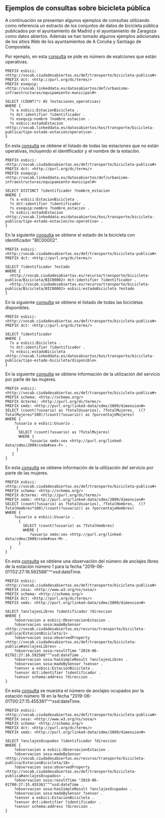 ## Ejemplos de consultas sobre bicicleta pública

A continuación se presentan algunos ejemplos de consultas utilizando como referencia un extracto de los  conjuntos de datos de bicicleta pública publicados por el ayuntamiento de Madrid y el ayuntamiento de Zaragoza como datos abiertos. Además se han tomado algunos ejemplos  adicionales de los sitios Web de los ayuntamientos de A Coruña y Santiago de Compostela.

Por ejemplo, en esta [consulta](http://ciudadesabiertas.linkeddata.es/sparql?default-graph-uri=&query=PREFIX+esbici%3A+%3Chttp%3A%2F%2Fvocab.ciudadesabiertas.es%2Fdef%2Ftransporte%2Fbicicleta-publica%23%3E%0D%0APREFIX+dct%3A+%3Chttp%3A%2F%2Fpurl.org%2Fdc%2Fterms%2F%3E%0D%0APREFIX+esequip%3A+%3Chttp%3A%2F%2Fvocab.linkeddata.es%2Fdatosabiertos%2Fdef%2Furbanismo-infraestructuras%2Fequipamiento-municipal%23%3E%0D%0A%0D%0ASELECT+%28COUNT%28*%29+AS+%3Festaciones_operativas%29+%0D%0AWHERE+%7B%0D%0A++%3Fs+a+esbici%3AEstacionBicicleta+.%0D%0A++%3Fs+dct%3Aidentifier+%3Fidentificador+.%0D%0A++%3Fs+esequip%3Anombre+%3Fnombre_estacion+.%0D%0A++%3Fs+esbici%3AestadoEstacion+%3Chttp%3A%2F%2Fvocab.linkeddata.es%2Fdatosabiertos%2Fkos%2Ftransporte%2Fbicicleta-publica%2Ftipo-estado-estacion%2Foperativa%3E+.%0D%0A%7D%0D%0A%0D%0A&format=text%2Fhtml&timeout=0&debug=on&run=+Run+Query+) se pide es número de esatciones que están operativas.

```
PREFIX esbici: <http://vocab.ciudadesabiertas.es/def/transporte/bicicleta-publica#>
PREFIX dct: <http://purl.org/dc/terms/>
PREFIX esequip: <http://vocab.linkeddata.es/datosabiertos/def/urbanismo-infraestructuras/equipamiento-municipal#>

SELECT (COUNT(*) AS ?estaciones_operativas)
WHERE {
  ?s a esbici:EstacionBicicleta .
  ?s dct:identifier ?identificador .
  ?s esequip:nombre ?nombre_estacion .
  ?s esbici:estadoEstacion <http://vocab.linkeddata.es/datosabiertos/kos/transporte/bicicleta-publica/tipo-estado-estacion/operativa> .
}
```

En esta [consulta](http://ciudadesabiertas.linkeddata.es/sparql?default-graph-uri=&query=PREFIX+esbici%3A+%3Chttp%3A%2F%2Fvocab.ciudadesabiertas.es%2Fdef%2Ftransporte%2Fbicicleta-publica%23%3E%0D%0APREFIX+dct%3A+%3Chttp%3A%2F%2Fpurl.org%2Fdc%2Fterms%2F%3E%0D%0APREFIX+esequip%3A+%3Chttp%3A%2F%2Fvocab.linkeddata.es%2Fdatosabiertos%2Fdef%2Furbanismo-infraestructuras%2Fequipamiento-municipal%23%3E%0D%0A%0D%0ASELECT+DISTINCT+%3Fidentificador+%3Fnombre_estacion%0D%0AWHERE+%7B%0D%0A++%3Fs+a+esbici%3AEstacionBicicleta+.%0D%0A++%3Fs+dct%3Aidentifier+%3Fidentificador+.%0D%0A++%3Fs+esequip%3Anombre+%3Fnombre_estacion+.%0D%0A++%3Fs+esbici%3AestadoEstacion+%3Chttp%3A%2F%2Fvocab.linkeddata.es%2Fdatosabiertos%2Fkos%2Ftransporte%2Fbicicleta-publica%2Ftipo-estado-estacion%2Fno-operativa%3E+.%0D%0A%7D%0D%0A%0D%0A%0D%0A&format=text%2Fhtml&timeout=0&debug=on&run=+Run+Query+) se obtiene el listado de todas las estaciones que no están operativas, incluyendo el identificador y el nombre de la estación.

```
PREFIX esbici: <http://vocab.ciudadesabiertas.es/def/transporte/bicicleta-publica#>
PREFIX dct: <http://purl.org/dc/terms/>
PREFIX esequip: <http://vocab.linkeddata.es/datosabiertos/def/urbanismo-infraestructuras/equipamiento-municipal#>

SELECT DISTINCT ?identificador ?nombre_estacion
WHERE {
  ?s a esbici:EstacionBicicleta .
  ?s dct:identifier ?identificador .
  ?s esequip:nombre ?nombre_estacion .
  ?s esbici:estadoEstacion <http://vocab.linkeddata.es/datosabiertos/kos/transporte/bicicleta-publica/tipo-estado-estacion/no-operativa> .
}
```

En la siguiente [consulta](http://ciudadesabiertas.linkeddata.es/sparql?default-graph-uri=&query=PREFIX+esbici%3A+%3Chttp%3A%2F%2Fvocab.ciudadesabiertas.es%2Fdef%2Ftransporte%2Fbicicleta-publica%23%3E%0D%0APREFIX+dct%3A+%3Chttp%3A%2F%2Fpurl.org%2Fdc%2Fterms%2F%3E%0D%0A%0D%0ASELECT+%3Fidentificador+%3Festado%0D%0AWHERE+%7B%0D%0A++%3Chttp%3A%2F%2Fvocab.ciudadesabiertas.es%2Frecurso%2Ftransporte%2Fbicicleta-publica%2FBicicleta%2FBIC00002%3E+dct%3Aidentifier+%3Fidentificador+.%0D%0A++%3Chttp%3A%2F%2Fvocab.ciudadesabiertas.es%2Frecurso%2Ftransporte%2Fbicicleta-publica%2FBicicleta%2FBIC00002%3E+esbici%3AestadoBicicleta+%3Festado+%0D%0A%7D%0D%0A%0D%0A%0D%0A%0D%0A&format=text%2Fhtml&timeout=0&debug=on&run=+Run+Query+) se obtiene el estado de la bicicleta con identificador "BIC00002".

```
PREFIX esbici: <http://vocab.ciudadesabiertas.es/def/transporte/bicicleta-publica#>
PREFIX dct: <http://purl.org/dc/terms/>

SELECT ?identificador ?estado
WHERE {
  <http://vocab.ciudadesabiertas.es/recurso/transporte/bicicleta-publica/Bicicleta/BIC00002> dct:identifier ?identificador .
  <http://vocab.ciudadesabiertas.es/recurso/transporte/bicicleta-publica/Bicicleta/BIC00002> esbici:estadoBicicleta ?estado
}
```

En la siguiente [consulta](http://ciudadesabiertas.linkeddata.es/sparql?default-graph-uri=&query=PREFIX+esbici%3A+%3Chttp%3A%2F%2Fvocab.ciudadesabiertas.es%2Fdef%2Ftransporte%2Fbicicleta-publica%23%3E%0D%0APREFIX+dct%3A+%3Chttp%3A%2F%2Fpurl.org%2Fdc%2Fterms%2F%3E%0D%0A%0D%0ASELECT+%3Fidentificador%0D%0AWHERE+%7B%0D%0A++%3Fs+a+esbici%3ABicicleta+.%0D%0A++%3Fs+dct%3Aidentifier+%3Fidentificador+.%0D%0A++%3Fs+esbici%3AestadoBicicleta+%3Chttp%3A%2F%2Fvocab.linkeddata.es%2Fdatosabiertos%2Fkos%2Ftransporte%2Fbicicleta-publica%2Ftipo-estado-bicicleta%2Fdisponible%3E%0D%0A%7D%0D%0A%0D%0A%0D%0A%0D%0A&format=text%2Fhtml&timeout=0&debug=on&run=+Run+Query+) se obtiene el listado de todas las bicicletas disponibles.

```
PREFIX esbici: <http://vocab.ciudadesabiertas.es/def/transporte/bicicleta-publica#>
PREFIX dct: <http://purl.org/dc/terms/>

SELECT ?identificador
WHERE {
  ?s a esbici:Bicicleta .
  ?s dct:identifier ?identificador .
  ?s esbici:estadoBicicleta <http://vocab.linkeddata.es/datosabiertos/kos/transporte/bicicleta-publica/tipo-estado-bicicleta/disponible>
}
```

En la siguiente [consulta](http://ciudadesabiertas.linkeddata.es/sparql?default-graph-uri=&query=PREFIX+esbici%3A+%3Chttp%3A%2F%2Fvocab.ciudadesabiertas.es%2Fdef%2Ftransporte%2Fbicicleta-publica%23%3E%0D%0APREFIX+schema%3A+%3Chttp%3A%2F%2Fschema.org%2F%3E%0D%0APREFIX+dcterms%3A+%3Chttp%3A%2F%2Fpurl.org%2Fdc%2Fterms%2F%3E%0D%0APREFIX+smdx%3A+%3Chttp%3A%2F%2Fpurl.org%2Flinked-data%2Fsdmx%2F2009%2Fdimension%23%3E%0D%0ASELECT+%28count%28%3Fusuario%29+as+%3FtotalUsuarios%29%2C+%3FTotalMujeres%2C++%28%28%3FTotalMujeres*100%29%2F%28count%28%3Fusuario%29%29+as+%3FporcentajeMujeres%29%0D%0AWHERE+%7B%0D%0A++++%3Fusuario+a+esbici%3AUsuario+.%0D%0A++++%7B%0D%0A++++SELECT+%28count%28%3Fusuario%29+as+%3FTotalMujeres%29%0D%0A++++WHERE+%7B%0D%0A+++++++++++%3Fusuario+smdx%3Asex+%3Chttp%3A%2F%2Fpurl.org%2Flinked-data%2Fsdmx%2F2009%2Fcode%23sex-F%3E+.%0D%0A++++%7D%0D%0A%7D%0D%0A%7D%0D%0A%0D%0A%0D%0A%0D%0A%0D%0A&format=text%2Fhtml&timeout=0&debug=on&run=+Run+Query+) se obtiene información de la utilización del servicio por parte de las mujeres.

```
PREFIX esbici: <http://vocab.ciudadesabiertas.es/def/transporte/bicicleta-publica#>
PREFIX schema: <http://schema.org/>
PREFIX dcterms: <http://purl.org/dc/terms/>
PREFIX smdx: <http://purl.org/linked-data/sdmx/2009/dimension#>
SELECT (count(?usuario) as ?totalUsuarios), ?TotalMujeres,  ((?TotalMujeres*100)/(count(?usuario)) as ?porcentajeMujeres)
WHERE {
    ?usuario a esbici:Usuario .
     {
      SELECT (count(?usuario) as ?TotalMujeres)
      WHERE {
           ?usuario smdx:sex <http://purl.org/linked-data/sdmx/2009/code#sex-F> .
     }
   }
}
```

En esta [consulta](http://ciudadesabiertas.linkeddata.es/sparql?default-graph-uri=&query=PREFIX+esbici%3A+%3Chttp%3A%2F%2Fvocab.ciudadesabiertas.es%2Fdef%2Ftransporte%2Fbicicleta-publica%23%3E%0D%0APREFIX+schema%3A+%3Chttp%3A%2F%2Fschema.org%2F%3E%0D%0APREFIX+dcterms%3A+%3Chttp%3A%2F%2Fpurl.org%2Fdc%2Fterms%2F%3E%0D%0APREFIX+smdx%3A+%3Chttp%3A%2F%2Fpurl.org%2Flinked-data%2Fsdmx%2F2009%2Fdimension%23%3E%0D%0ASELECT+%28count%28%3Fusuario%29+as+%3FtotalUsuarios%29%2C+%3FTotalHombres%2C++%28%28%3FTotalHombres*100%29%2F%28count%28%3Fusuario%29%29+as+%3FporcentajeHombres%29%0D%0AWHERE+%7B%0D%0A++++%3Fusuario+a+esbici%3AUsuario+.%0D%0A++++%7B%0D%0A++++SELECT+%28count%28%3Fusuario%29+as+%3FTotalHombres%29%0D%0A++++WHERE+%7B%0D%0A+++++++++++%3Fusuario+smdx%3Asex+%3Chttp%3A%2F%2Fpurl.org%2Flinked-data%2Fsdmx%2F2009%2Fcode%23sex-M%3E+.%0D%0A++++%7D%0D%0A%7D%0D%0A%7D%0D%0A%0D%0A%0D%0A%0D%0A%0D%0A%0D%0A&format=text%2Fhtml&timeout=0&debug=on&run=+Run+Query+) se obtiene información de la utilización del servicio por parte de las mujeres.

```
PREFIX esbici: <http://vocab.ciudadesabiertas.es/def/transporte/bicicleta-publica#>
PREFIX schema: <http://schema.org/>
PREFIX dcterms: <http://purl.org/dc/terms/>
PREFIX smdx: <http://purl.org/linked-data/sdmx/2009/dimension#>
SELECT (count(?usuario) as ?totalUsuarios), ?TotalHombres,  ((?TotalHombres*100)/(count(?usuario)) as ?porcentajeHombres)
WHERE {
    ?usuario a esbici:Usuario .
      {
        SELECT (count(?usuario) as ?TotalHombres)
        WHERE {
           ?usuario smdx:sex <http://purl.org/linked-data/sdmx/2009/code#sex-M> .
      }
  }
}
```

En esta [consulta](http://ciudadesabiertas.linkeddata.es/sparql?default-graph-uri=&query=PREFIX+esbici%3A+%3Chttp%3A%2F%2Fvocab.ciudadesabiertas.es%2Fdef%2Ftransporte%2Fbicicleta-publica%23%3E%0D%0APREFIX+sosa%3A+%3Chttp%3A%2F%2Fwww.w3.org%2Fns%2Fsosa%2F%3E%0D%0APREFIX+schema%3A+%3Chttp%3A%2F%2Fschema.org%2F%3E%0D%0APREFIX+dct%3A+%3Chttp%3A%2F%2Fpurl.org%2Fdc%2Fterms%2F%3E%0D%0APREFIX+smdx%3A+%3Chttp%3A%2F%2Fpurl.org%2Flinked-data%2Fsdmx%2F2009%2Fdimension%23%3E%0D%0A%0D%0ASELECT+%3FanclajesLibres+%3Fidentificador+%3Fdireccion%0D%0AWHERE+%7B%0D%0A++++%3Fobservacion+a+esbici%3AObservacionEstacion+.%0D%0A++++%3Fobservacion+sosa%3AmadeBySensor+%3Chttp%3A%2F%2Fvocab.ciudadesabiertas.es%2Frecurso%2Ftransporte%2Fbicicleta-publica%2FEstacionBicicleta%2F1%3E+.%0D%0A++++%3Fobservacion+sosa%3AobservedProperty+%3Chttp%3A%2F%2Fvocab.ciudadesabiertas.es%2Fdef%2Ftransporte%2Fbicicleta-publica%23anclajesLibres%3E+.%0D%0A++++%3Fobservacion+sosa%3AresultTime+%222019-06-01T02%3A27%3A16.592588%22%5E%5Exsd%3AdateTime+.%0D%0A++++%3Fobservacion+sosa%3AhasSimpleResult+%3FanclajesLibres+.%0D%0A++++%3Fobservacion+sosa%3AmadeBySensor+%3Fsensor+.%0D%0A++++%3Fsensor+a+esbici%3AEstacionBicicleta+.%0D%0A++++%3Fsensor+dct%3Aidentifier+%3Fidentificador+.%0D%0A++++%3Fsensor+schema%3Aaddress+%3Fdireccion+.%0D%0A%7D%0D%0A%0D%0A%0D%0A%0D%0A%0D%0A%0D%0A%0D%0A&format=text%2Fhtml&timeout=0&debug=on&run=+Run+Query+) se obtiene una observación del número de anclajes libres de la estación número 1 para la fecha "2019-06-01T02:27:16.592588"^^xsd:dateTime.

```
PREFIX esbici: <http://vocab.ciudadesabiertas.es/def/transporte/bicicleta-publica#>
PREFIX sosa: <http://www.w3.org/ns/sosa/>
PREFIX schema: <http://schema.org/>
PREFIX dct: <http://purl.org/dc/terms/>
PREFIX smdx: <http://purl.org/linked-data/sdmx/2009/dimension#>

SELECT ?anclajesLibres ?identificador ?direccion
WHERE {
    ?observacion a esbici:ObservacionEstacion .
    ?observacion sosa:madeBySensor <http://vocab.ciudadesabiertas.es/recurso/transporte/bicicleta-publica/EstacionBicicleta/1> .
    ?observacion sosa:observedProperty <http://vocab.ciudadesabiertas.es/def/transporte/bicicleta-publica#anclajesLibres> .
    ?observacion sosa:resultTime "2019-06-01T02:27:16.592588"^^xsd:dateTime .
    ?observacion sosa:hasSimpleResult ?anclajesLibres .
    ?observacion sosa:madeBySensor ?sensor .
    ?sensor a esbici:EstacionBicicleta .
    ?sensor dct:identifier ?identificador .
    ?sensor schema:address ?direccion .
}
```

En esta [consulta](http://ciudadesabiertas.linkeddata.es/sparql?default-graph-uri=&query=PREFIX+esbici%3A+%3Chttp%3A%2F%2Fvocab.ciudadesabiertas.es%2Fdef%2Ftransporte%2Fbicicleta-publica%23%3E%0D%0APREFIX+sosa%3A+%3Chttp%3A%2F%2Fwww.w3.org%2Fns%2Fsosa%2F%3E%0D%0APREFIX+schema%3A+%3Chttp%3A%2F%2Fschema.org%2F%3E%0D%0APREFIX+dct%3A+%3Chttp%3A%2F%2Fpurl.org%2Fdc%2Fterms%2F%3E%0D%0APREFIX+smdx%3A+%3Chttp%3A%2F%2Fpurl.org%2Flinked-data%2Fsdmx%2F2009%2Fdimension%23%3E%0D%0A%0D%0ASELECT+%3FanclajesOcupados+%3Fidentificador+%3Fdireccion%0D%0AWHERE+%7B%0D%0A++++%3Fobservacion+a+esbici%3AObservacionEstacion+.%0D%0A++++%3Fobservacion+sosa%3AmadeBySensor+%3Chttp%3A%2F%2Fvocab.ciudadesabiertas.es%2Frecurso%2Ftransporte%2Fbicicleta-publica%2FEstacionBicicleta%2F18%3E+.%0D%0A++++%3Fobservacion+sosa%3AobservedProperty+%3Chttp%3A%2F%2Fvocab.ciudadesabiertas.es%2Fdef%2Ftransporte%2Fbicicleta-publica%23anclajesOcupados%3E+.%0D%0A++++%3Fobservacion+sosa%3AresultTime+%222019-06-01T00%3A27%3A15.455361%22%5E%5Exsd%3AdateTime+.%0D%0A++++%3Fobservacion+sosa%3AhasSimpleResult+%3FanclajesOcupados+.%0D%0A++++%3Fobservacion+sosa%3AmadeBySensor+%3Fsensor+.%0D%0A++++%3Fsensor+a+esbici%3AEstacionBicicleta+.%0D%0A++++%3Fsensor+dct%3Aidentifier+%3Fidentificador+.%0D%0A++++%3Fsensor+schema%3Aaddress+%3Fdireccion+.%0D%0A%7D%0D%0A%0D%0A&format=text%2Fhtml&timeout=0&debug=on&run=+Run+Query+) se muestra el número de anclajes ocupados por la estación número 18 en la fecha "2019-06-01T00:27:15.455361"^^xsd:dateTime.

```
PREFIX esbici: <http://vocab.ciudadesabiertas.es/def/transporte/bicicleta-publica#>
PREFIX sosa: <http://www.w3.org/ns/sosa/>
PREFIX schema: <http://schema.org/>
PREFIX dct: <http://purl.org/dc/terms/>
PREFIX smdx: <http://purl.org/linked-data/sdmx/2009/dimension#>

SELECT ?anclajesOcupados ?identificador ?direccion
WHERE {
    ?observacion a esbici:ObservacionEstacion .
    ?observacion sosa:madeBySensor <http://vocab.ciudadesabiertas.es/recurso/transporte/bicicleta-publica/EstacionBicicleta/18> .
    ?observacion sosa:observedProperty <http://vocab.ciudadesabiertas.es/def/transporte/bicicleta-publica#anclajesOcupados> .
    ?observacion sosa:resultTime "2019-06-01T00:27:15.455361"^^xsd:dateTime .
    ?observacion sosa:hasSimpleResult ?anclajesOcupados .
    ?observacion sosa:madeBySensor ?sensor .
    ?sensor a esbici:EstacionBicicleta .
    ?sensor dct:identifier ?identificador .
    ?sensor schema:address ?direccion .
}
```
